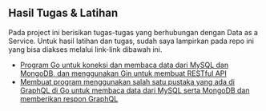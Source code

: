 ## Hasil Tugas & Latihan

Pada project ini berisikan tugas-tugas yang berhubungan dengan Data as a Service. Untuk hasil latihan dan tugas, sudah saya lampirkan pada repo ini yang bisa diakses melalui link-link dibawah ini.   

- [Program Go untuk koneksi dan membaca data dari MySQL dan MongoDB, dan menggunakan Gin untuk membuat RESTful API](https://github.com/wulankinasih973/tekn-cloud-computing/blob/main/minggu-06/latihan.md)
- [Membuat program menggunakan salah satu pustaka yang ada di GraphQL di Go untuk membaca data dari MySQL serta MongoDB dan memberikan respon GraphQL](https://github.com/wulankinasih973/tekn-cloud-computing/blob/main/minggu-06/tugas.md)